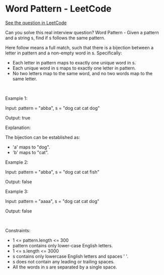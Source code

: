 # Word Pattern - LeetCode
[See the question in LeetCode](https://leetcode.com/problems/word-pattern/submissions/1610411315/?envType=study-plan-v2&envId=top-interview-150)

Can you solve this real interview question? Word Pattern - Given a pattern and a string s, find if s follows the same pattern.

Here follow means a full match, such that there is a bijection between a letter in pattern and a non-empty word in s. Specifically:

 * Each letter in pattern maps to exactly one unique word in s.
 * Each unique word in s maps to exactly one letter in pattern.
 * No two letters map to the same word, and no two words map to the same letter.

 

Example 1:

Input: pattern = "abba", s = "dog cat cat dog"

Output: true

Explanation:

The bijection can be established as:

 * 'a' maps to "dog".
 * 'b' maps to "cat".

Example 2:

Input: pattern = "abba", s = "dog cat cat fish"

Output: false

Example 3:

Input: pattern = "aaaa", s = "dog cat cat dog"

Output: false

 

Constraints:

 * 1 <= pattern.length <= 300
 * pattern contains only lower-case English letters.
 * 1 <= s.length <= 3000
 * s contains only lowercase English letters and spaces ' '.
 * s does not contain any leading or trailing spaces.
 * All the words in s are separated by a single space.
